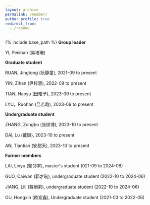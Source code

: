 ```yaml
---
layout: archive
permalink: /member/
author_profile: true
redirect_from:
  - /resume
---
```


{% include base_path %}
<b>Group leader</b>

YI, Peishan (易培珊)  <br>


<b>Graduate student</b>

RUAN, Jingtong (阮静童), 2021-09 to present <br>

YIN, Zihan (尹梓涵), 2022-09 to present <br>

TIAN, Haoyu (田皓予), 2023-09 to present <br>

LYU，Ruohan (吕若晗), 2023-09 to present <br>


<b>Undergraduate student</b>

ZHANG, Zongbo (张综博), 2023-10 to present <br>

DAI, Lu (戴璐), 2023-10 to present <br>

AN, Tiantian (安甜天), 2023-10 to present <br>


<b>Former members</b>

LAI, Linyu (赖邻宇), master's student (021-09 to 2024-06) <br>

GUO, Caiwan (郭才琬), undergraduate student (2022-10 to 2024-06) <br>

JIANG, Lili (蒋丽莉), undergraduate student (2022-10 to 2024-06) <br>

OU, Hongxin (欧宏鑫), Undergraduate student (2021-03 to 2022-06) <br>
